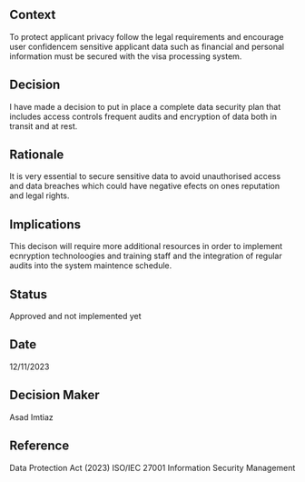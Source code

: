 ## Context

To protect applicant privacy follow the legal requirements and encourage user confidencem sensitive applicant data such as financial and personal information must be secured with the visa processing system.

## Decision

I have made a decision to put in place a complete data security plan that includes access controls frequent audits and encryption of data both in transit and at rest.

## Rationale

It is very essential to secure sensitive data to avoid unauthorised access and data breaches which could have negative efects on ones reputation and legal rights.

## Implications

This decison will require more additional resources in order to implement ecnryption technoloogies and training staff and the integration of regular audits into the system maintence schedule.

## Status

Approved and not implemented yet

## Date

12/11/2023

## Decision Maker

Asad Imtiaz

## Reference

Data Protection Act (2023)
ISO/IEC 27001 Information Security Management
